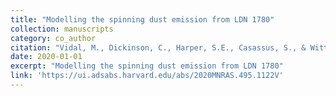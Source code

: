 ```yaml
---
title: "Modelling the spinning dust emission from LDN 1780"
collection: manuscripts
category: co_author
citation: "Vidal, M., Dickinson, C., Harper, S.E., Casassus, S., & Witt, A.N. (2020). <i>textbackslash mnras</i> 495(1),  1122-1135. https://doi.org/10.1093/mnras/staa1186"
date: 2020-01-01
excerpt: "Modelling the spinning dust emission from LDN 1780"
link: 'https://ui.adsabs.harvard.edu/abs/2020MNRAS.495.1122V'
---
```

